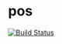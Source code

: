 # pos
[![Build Status](https://travis-ci.com/ductoanthanh/pos.svg?token=qYUgzVzD82JQipy27Dcy&branch=master)](https://travis-ci.com/ductoanthanh/pos)
